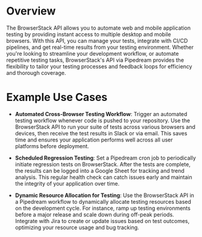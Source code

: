 # Overview

The BrowserStack API allows you to automate web and mobile application testing by providing instant access to multiple desktop and mobile browsers. With this API, you can manage your tests, integrate with CI/CD pipelines, and get real-time results from your testing environment. Whether you're looking to streamline your development workflow, or automate repetitive testing tasks, BrowserStack's API via Pipedream provides the flexibility to tailor your testing processes and feedback loops for efficiency and thorough coverage.

# Example Use Cases

- **Automated Cross-Browser Testing Workflow**: Trigger an automated testing workflow whenever code is pushed to your repository. Use the BrowserStack API to run your suite of tests across various browsers and devices, then receive the test results in Slack or via email. This saves time and ensures your application performs well across all user platforms before deployment.

- **Scheduled Regression Testing**: Set a Pipedream cron job to periodically initiate regression tests on BrowserStack. After the tests are complete, the results can be logged into a Google Sheet for tracking and trend analysis. This regular health check can catch issues early and maintain the integrity of your application over time.

- **Dynamic Resource Allocation for Testing**: Use the BrowserStack API in a Pipedream workflow to dynamically allocate testing resources based on the development cycle. For instance, ramp up testing environments before a major release and scale down during off-peak periods. Integrate with Jira to create or update issues based on test outcomes, optimizing your resource usage and bug tracking.
